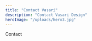 ```yaml
---
title: "Contact Vasari"
description: "Contact Vasari Design"
heroImage: "/uploads/hero3.jpg"
---
```

Contact